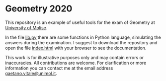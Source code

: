 # Geometry 2020

This repository is an example of useful tools for the exam of Geometry at [University of Molise](https://www2.dipmedicina.unimol.it/ingegneria-medica/). 

In the file [lib.py](code/lib.py) there are some functions in Python language, simulating the answers during the examination. I suggest to download the repository and open the file [index.html](/docs/build/html/index.html) with your browser to see the documentation.

This work is for illustrative purposes only and may contain errors or inaccuracies. All contributions are welcome. For clarification or more information you can contact me at the email address gaetano.vitale@unimol.it.
